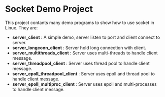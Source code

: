 # Socket Demo Project
This project contants many demo programs to show how to use socket in Linux. They are:
- **server_client** : A simple demo, server listen to port and client connect to server.
- **server_longconn_client** : Server hold long connection with client.
- **server_multithreads_client** : Server uses multi-threads to handle client message.
- **server_threadpool_client** : Server uses thread pool to handle client message.
- **server_epoll_threadpool_client** : Server uses epoll and thread pool to handle client message.
- **server_epoll_multiproc_client** : Server uses epoll and multi-processes to handle client message.